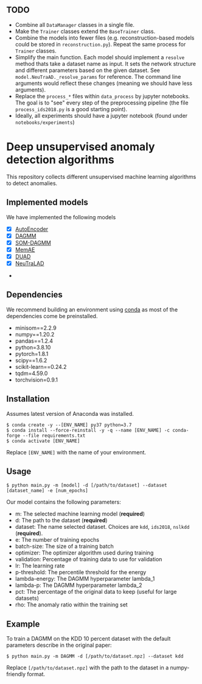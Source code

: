 ## TODO
- Combine all `DataManager` classes in a single file.
- Make the `Trainer` classes extend the `BaseTrainer` class.
- Combine the models into fewer files (e.g. reconstruction-based models could be stored in `reconstruction.py`). 
Repeat the same process for `Trainer` classes.
- Simplify the main function. Each model should implement a `resolve` method thats take a dataset name as input. It
sets the network structure and different parameters based on the given dataset. See `model.NeuTraAD._resolve_params`
for reference. The command line arguments would reflect these changes (meaning we should have less arguments).
- Replace the `process_*` files within `data_process` by jupyter notebooks. The goal is to "see" every step
of the preprocessing pipeline (the file `process_ids2018.py` is a good starting point).
- Ideally, all experiments should have a jupyter notebook (found under `notebooks/experiments`)


# Deep unsupervised anomaly detection algorithms
This repository collects different unsupervised machine learning algorithms to detect anomalies.
## Implemented models
We have implemented the following models
- [x] [AutoEncoder]()
- [x] [DAGMM](https://sites.cs.ucsb.edu/~bzong/doc/iclr18-dagmm.pdf)
- [x] [SOM-DAGMM](https://arxiv.org/pdf/2008.12686.pdf)
- [x] [MemAE](https://openaccess.thecvf.com/content_ICCV_2019/papers/Gong_Memorizing_Normality_to_Detect_Anomaly_Memory-Augmented_Deep_Autoencoder_for_Unsupervised_ICCV_2019_paper.pdf)
- [x] [DUAD]()
- [x] [NeuTraLAD]()
- 

## Dependencies
We recommend building an environment using [conda](https://docs.conda.io/en/latest/) as most of the dependencies come be preinstalled.
- minisom==2.2.9
- numpy==1.20.2
- pandas==1.2.4
- python=3.8.10
- pytorch=1.8.1
- scipy==1.6.2
- scikit-learn==0.24.2
- tqdm=4.59.0
- torchvision=0.9.1

## Installation
Assumes latest version of Anaconda was installed.
```
$ conda create -y --[ENV_NAME] py37 python=3.7
$ conda install --force-reinstall -y -q --name [ENV_NAME] -c conda-forge --file requirements.txt
$ conda activate [ENV_NAME]
```
Replace `[ENV_NAME]` with the name of your environment.

## Usage
```
$ python main.py -m [model] -d [/path/to/dataset] --dataset [dataset_name] -e [num_epochs]
```

Our model contains the following parameters:
- m: The selected machine learning model (**required**)
- d: The path to the dataset (**required**)
- dataset: The name selected dataset. Choices are `kdd`, `ids2018`, `nslkdd` (**required**).
- e: The number of training epochs
- batch-size: The size of a training batch
- optimizer: The optimizer algorithm used during training
- validation: Percentage of training data to use for validation
- lr: The learning rate  
- p-threshold: The percentile threshold for the energy
- lambda-energy: The DAGMM hyperparameter lambda_1
- lambda-p: The DAGMM hyperparameter lambda_2
- pct: The percentage of the original data to keep (useful for large datasets)
- rho: The anomaly ratio within the training set

## Example
To train a DAGMM on the KDD 10 percent dataset with the default parameters describe in the original paper:
```
$ python main.py -m DAGMM -d [/path/to/dataset.npz] --dataset kdd
```
Replace `[/path/to/dataset.npz]` with the path to the dataset in a numpy-friendly format.


